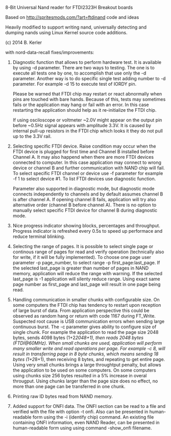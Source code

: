 8-Bit Universal Nand reader for FTDI2323H Breakout boards

Based on http://spritesmods.com/?art=ftdinand code and ideas

Heavily modified to support writing nand, universally detecting and dumping nands
using Linux Kernel source code additions.

(c) 2014 B. Kerler <info AT revskills.de>

with nord-data-recall fixes/improvements:
1. Diagnostic function that allows to perform hardware test. It is available by using -d parameter.
   There are two ways to testing. The one is to execute all tests one by one, to accomplish that
   use only the -d parameter. Another way is to do specific single test adding number to -d parameter. 
   For example -d 15 to execute test of IORDY pin.
   
   Please be warned that FTDI chip may restart or react abnormally when pins are touched with bare hands.
   Because of this, tests may sometimes fails or the application may hang or fail with an error.
   In this case restarting the application should help as it re-initialize the FTDI chip.
   
   If using osciloscope or voltmeter ~2.0V might appear on the output pin before ~0.5Hz signal appears
   with amplitude 3.3V. It is caused by internal pull-up resistors in the FTDI chip which looks it they 
   do not pull up to the 3.3V rail.
   
2. Selecting specific FTDI device. Raise condition may occur when the FTDI device is plugged for first
   time and Channel B installed before Channel A. It may also happend when there are more FTDI 
   devices connected to computer. In this case application may connect to wrong device or channel B
   and further communication with NAND chip will fail. To select specific FTDI channel or device use -f
   parameter for example -f 1 to select device #1. To list FTDI devices use diagnostic function.
   
   Parameter also supported in diagnostic mode, but diagnostic mode connects independently to channels
   and by default assumes channel B is after channel A. If opening channel B fails, application will
   try also alternative order (channel B before channel A). There is no option to manually select specific
   FTDI device for channel B during diagnostic mode.
   
3. Nice progress indicator showing blocks, percentages and throughput. Progress indicator
   is refreshed every 0.5s to speed up performace and reduce terminal blinking.
   
4. Selecting the range of pages. It is possible to select single page or continous range of pages for read
   and verify operation (technically also for write, if it will be fully implemented). To choose one page
   user parameter -p page_number, to select range -p first_page:last_page. If the selected last_page is
   greater than number of pages in NAND memory, application will reduce the range with warning. If the
   selected last_page is -1 application will silenty reduce range. Using exact same page number as
   first_page and last_page will result in one page being read.
   
5. Handling communication in smaller chunks with configurable size. On some computers the FTDI chip has
   tendency to restart upon reception of large burst of data. From application perspective this could be
   observed as random hang or return with code 1167 during FT_Write. Suspected root cause is USB
   communication errors when sending large continuous burst. The -c parameter gives ability to configure
   size of single chunk. For example the application to read the page size 2048 bytes, sends 4098 bytes
   (1+2*2048+1), then reads 2048 bytes (FTDI@60MHz). When small chunks are used, application will perform
   many smaller write and read operations per page. For example -c 8, will result in transferring page in
   8 byte chunks, which means sending 18 bytes (1+2*8+1), then receiving 8 bytes, and repeating to get
   entire page. Using very small chunks brings a large throughtput penalty, but allows the application to
   be used on some computers. On some computers using chunks size 256 bytes resulted in a 5% increase in 
   overal througput. Using chunks larger than the page size does no effect, no more than one page can be
   transferred in one chunk.
   
6. Printing raw ID bytes read from NAND memory.
   
7. Added support for ONFI data. The ONFI section can be read to a file and verified with the file with
   option -t onfi. Also can be presented in human-readable form using the -i (identify chip) command.
   An existing file containing ONFI information, even NAND Reader, can be presented in human-readable
   form using using command -show_onfi filename.
